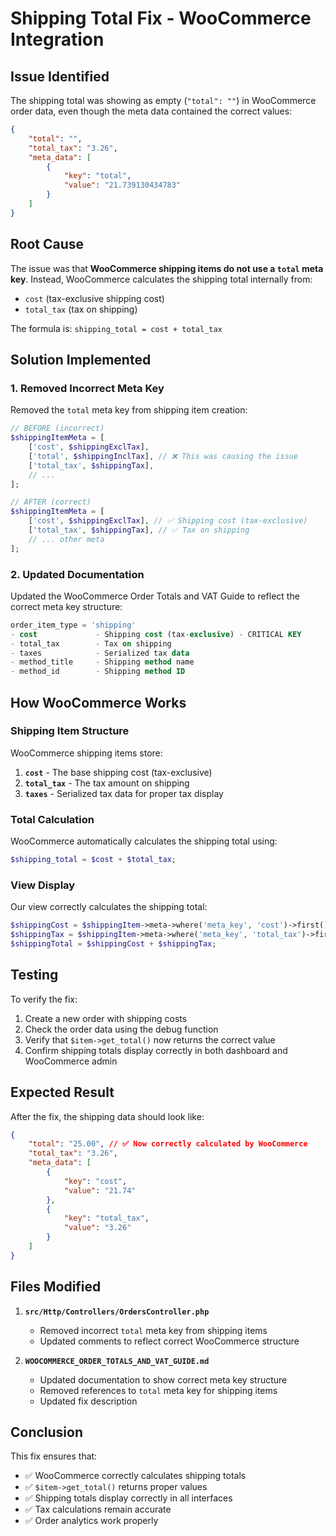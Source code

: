 # Shipping Total Fix - WooCommerce Integration

## Issue Identified

The shipping total was showing as empty (`"total": ""`) in WooCommerce order data, even though the meta data contained the correct values:

```json
{
    "total": "",
    "total_tax": "3.26",
    "meta_data": [
        {
            "key": "total",
            "value": "21.739130434783"
        }
    ]
}
```

## Root Cause

The issue was that **WooCommerce shipping items do not use a `total` meta key**. Instead, WooCommerce calculates the shipping total internally from:
- `cost` (tax-exclusive shipping cost)
- `total_tax` (tax on shipping)

The formula is: `shipping_total = cost + total_tax`

## Solution Implemented

### 1. Removed Incorrect Meta Key
Removed the `total` meta key from shipping item creation:

```php
// BEFORE (incorrect)
$shippingItemMeta = [
    ['cost', $shippingExclTax],
    ['total', $shippingInclTax], // ❌ This was causing the issue
    ['total_tax', $shippingTax],
    // ...
];

// AFTER (correct)
$shippingItemMeta = [
    ['cost', $shippingExclTax], // ✅ Shipping cost (tax-exclusive)
    ['total_tax', $shippingTax], // ✅ Tax on shipping
    // ... other meta
];
```

### 2. Updated Documentation
Updated the WooCommerce Order Totals and VAT Guide to reflect the correct meta key structure:

```sql
order_item_type = 'shipping'
- cost             - Shipping cost (tax-exclusive) - CRITICAL KEY
- total_tax        - Tax on shipping
- taxes            - Serialized tax data
- method_title     - Shipping method name
- method_id        - Shipping method ID
```

## How WooCommerce Works

### Shipping Item Structure
WooCommerce shipping items store:
1. **`cost`** - The base shipping cost (tax-exclusive)
2. **`total_tax`** - The tax amount on shipping
3. **`taxes`** - Serialized tax data for proper tax display

### Total Calculation
WooCommerce automatically calculates the shipping total using:
```php
$shipping_total = $cost + $total_tax;
```

### View Display
Our view correctly calculates the shipping total:
```php
$shippingCost = $shippingItem->meta->where('meta_key', 'cost')->first()->meta_value ?? 0;
$shippingTax = $shippingItem->meta->where('meta_key', 'total_tax')->first()->meta_value ?? 0;
$shippingTotal = $shippingCost + $shippingTax;
```

## Testing

To verify the fix:
1. Create a new order with shipping costs
2. Check the order data using the debug function
3. Verify that `$item->get_total()` now returns the correct value
4. Confirm shipping totals display correctly in both dashboard and WooCommerce admin

## Expected Result

After the fix, the shipping data should look like:
```json
{
    "total": "25.00", // ✅ Now correctly calculated by WooCommerce
    "total_tax": "3.26",
    "meta_data": [
        {
            "key": "cost",
            "value": "21.74"
        },
        {
            "key": "total_tax",
            "value": "3.26"
        }
    ]
}
```

## Files Modified

1. **`src/Http/Controllers/OrdersController.php`**
   - Removed incorrect `total` meta key from shipping items
   - Updated comments to reflect correct WooCommerce structure

2. **`WOOCOMMERCE_ORDER_TOTALS_AND_VAT_GUIDE.md`**
   - Updated documentation to show correct meta key structure
   - Removed references to `total` meta key for shipping items
   - Updated fix description

## Conclusion

This fix ensures that:
- ✅ WooCommerce correctly calculates shipping totals
- ✅ `$item->get_total()` returns proper values
- ✅ Shipping totals display correctly in all interfaces
- ✅ Tax calculations remain accurate
- ✅ Order analytics work properly 